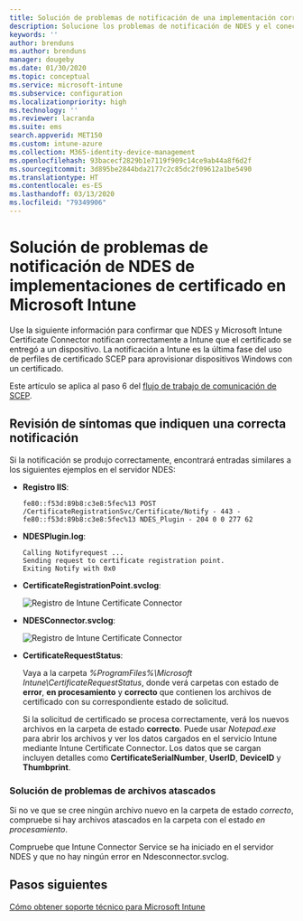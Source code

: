 ```yaml
---
title: Solución de problemas de notificación de una implementación correcta de certificados en dispositivos cuando se usa SCEP con Microsoft Intune | Microsoft Docs
description: Solucione los problemas de notificación de NDES y el conector a Intune en relación con una implementación correcta de los certificados aprovisionados con perfiles de certificado SCEP.
keywords: ''
author: brenduns
ms.author: brenduns
manager: dougeby
ms.date: 01/30/2020
ms.topic: conceptual
ms.service: microsoft-intune
ms.subservice: configuration
ms.localizationpriority: high
ms.technology: ''
ms.reviewer: lacranda
ms.suite: ems
search.appverid: MET150
ms.custom: intune-azure
ms.collection: M365-identity-device-management
ms.openlocfilehash: 93bacecf2829b1e7119f909c14ce9ab44a8f6d2f
ms.sourcegitcommit: 3d895be2844bda2177c2c85dc2f09612a1be5490
ms.translationtype: HT
ms.contentlocale: es-ES
ms.lasthandoff: 03/13/2020
ms.locfileid: "79349906"
---
```

# <a name="troubleshoot-ndes-reporting-of-certificate-deployments-in-microsoft-intune"></a>Solución de problemas de notificación de NDES de implementaciones de certificado en Microsoft Intune

Use la siguiente información para confirmar que NDES y Microsoft Intune Certificate Connector notifican correctamente a Intune que el certificado se entregó a un dispositivo. La notificación a Intune es la última fase del uso de perfiles de certificado SCEP para aprovisionar dispositivos Windows con un certificado.

Este artículo se aplica al paso 6 del [flujo de trabajo de comunicación de SCEP](troubleshoot-scep-certificate-profiles.md).

## <a name="review-for-signs-of-successful-reporting"></a>Revisión de síntomas que indiquen una correcta notificación

Si la notificación se produjo correctamente, encontrará entradas similares a los siguientes ejemplos en el servidor NDES:

- **Registro IIS**:

  `fe80::f53d:89b8:c3e8:5fec%13 POST /CertificateRegistrationSvc/Certificate/Notify - 443 - fe80::f53d:89b8:c3e8:5fec%13 NDES_Plugin - 204 0 0 277 62`

- **NDESPlugin.log**:

  ```
  Calling Notifyrequest ...
  Sending request to certificate registration point.
  Exiting Notify with 0x0
  ```

- **CertificateRegistrationPoint.svclog**:

  ![Registro de Intune Certificate Connector](../protect/media/troubleshoot-scep-certificate-reporting/certificate-registration-point-log.png)

- **NDESConnector.svclog**:

  ![Registro de Intune Certificate Connector](../protect/media/troubleshoot-scep-certificate-reporting/ndesconnector-log.png)

- **CertificateRequestStatus**:

  Vaya a la carpeta *%ProgramFiles%\Microsoft Intune\CertificateRequestStatus*, donde verá carpetas con estado de **error**, **en procesamiento** y **correcto** que contienen los archivos de certificado con su correspondiente estado de solicitud.

  Si la solicitud de certificado se procesa correctamente, verá los nuevos archivos en la carpeta de estado **correcto**. Puede usar *Notepad.exe* para abrir los archivos y ver los datos cargados en el servicio Intune mediante Intune Certificate Connector. Los datos que se cargan incluyen detalles como **CertificateSerialNumber**, **UserID**, **DeviceID** y **Thumbprint**.

### <a name="troubleshoot-stuck-files"></a>Solución de problemas de archivos atascados

Si no ve que se cree ningún archivo nuevo en la carpeta de estado *correcto*, compruebe si hay archivos atascados en la carpeta con el estado *en procesamiento*.

Compruebe que Intune Connector Service se ha iniciado en el servidor NDES y que no hay ningún error en Ndesconnector.svclog.

## <a name="next-steps"></a>Pasos siguientes

[Cómo obtener soporte técnico para Microsoft Intune](../fundamentals/get-support.md)
